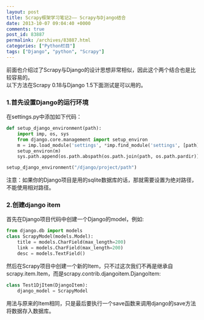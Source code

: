 ```yaml
---
layout: post
title: Scrapy框架学习笔记2—— Scrapy与Django结合
date: 2013-10-07 09:04:40 +0000
comments: true
post_id: 83887
permalink: /archives/83887.html
categories: ["Python栏目"]
tags: ["Django", "python", "Scrapy"]
---
```


前面也介绍过了Scrapy与Django的设计思想非常相似，因此这个两个结合也是比较容易的。  
以下方法在Scrapy 0.18与Django 1.5下面测试是可以用的。

<h3>1.首先设置Django的运行环境</h3>
在settings.py中添加如下代码：

``` python
def setup_django_environment(path):
    import imp, os, sys
    from django.core.management import setup_environ
    m = imp.load_module('settings', *imp.find_module('settings', [path]))
    setup_environ(m)
    sys.path.append(os.path.abspath(os.path.join(path, os.path.pardir)))

setup_django_environment("/django/project/path")
```

注意：如果你的Django项目是用的sqlite数据库的话，那就需要设置为绝对路径，不能使用相对路径。


<h3>2.创建django item</h3>
首先在Django项目代码中创建一个Django的model，例如:

``` python
from django.db import models
class ScrapyModel(models.Model):
    title = models.CharField(max_length=200)
    link = models.CharField(max_length=200)
    desc = models.TextField()
```

然后在Scrapy项目中创建一个新的Item，只不过这次我们不再是继承自scrapy.item.Item，而是scrapy.contrib.djangoitem.DjangoItem:

``` python
class Test1DjItem(DjangoItem):
    django_model = ScrapyModel
```

用法与原来的Item相同，只是最后要执行一个save函数来调用django的save方法将数据存入数据库。
